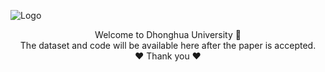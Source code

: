 
![Logo](https://github.com/dhuvisionlab/SOD/blob/2f6d0460a98367bd6065baadecbad5b82604f94c/DHU.gif)


<div align="center">  Welcome to Dhonghua University 👋</div>
<div align="center">The dataset and code will be available here after the paper is accepted.</div>
<div align="center">❤️ Thank you ❤️</div>

